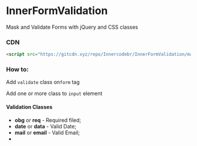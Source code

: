 # InnerFormValidation
Mask and Validate Forms with jQuery and CSS classes



### CDN

```html
<script src="https://gitcdn.xyz/repo/Innercodebr/InnerFormValidation/master/InnerFormValidation.js"></script>
```



### How to:



Add  `validate` class on`form` tag

Add one or more class to `input` element

#### Validation Classes

- **obg** or **req** - Required filed;
- **date** or **data** - Valid Date;
- **mail** or **email** - Valid Email;
- 